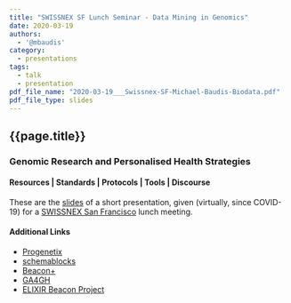 ```yaml
---
title: "SWISSNEX SF Lunch Seminar - Data Mining in Genomics"
date: 2020-03-19
authors:
  - '@mbaudis'
category:
  - presentations
tags:
  - talk
  - presentation
pdf_file_name: "2020-03-19___Swissnex-SF-Michael-Baudis-Biodata.pdf"
pdf_file_type: slides
---
```


## {{page.title}}
### Genomic Research and Personalised Health Strategies
#### Resources | Standards | Protocols | Tools | Discourse

These are the [slides](/pdf/2020-03-19___Swissnex-SF-Michael-Baudis-Biodata.pdf)
of a short presentation, given (virtually, since COVID-19) for a
[SWISSNEX San Francisco](https://www.swissnexsanfrancisco.org) lunch meeting.


#### Additional Links

* [Progenetix](https://progenetix.org)
* [schemablocks](http://schemablocks.org)
* [Beacon+](http://beacon.progenetix.org)
* [GA4GH](http://ga4gh.org)
* [ELIXIR Beacon Project](http://beacon-project.io)

